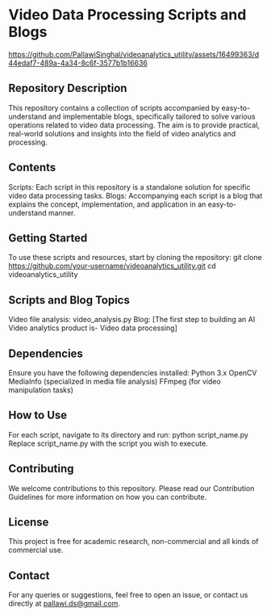 # Video Data Processing Scripts and Blogs
https://github.com/PallawiSinghal/videoanalytics_utility/assets/16499363/d44edaf7-489a-4a34-8c6f-3577b1b16636
## Repository Description
This repository contains a collection of scripts accompanied by easy-to-understand and implementable blogs, specifically tailored to solve various operations related to video data processing. The aim is to provide practical, real-world solutions and insights into the field of video analytics and processing.
## Contents
Scripts: Each script in this repository is a standalone solution for specific video data processing tasks.
Blogs: Accompanying each script is a blog that explains the concept, implementation, and application in an easy-to-understand manner.
## Getting Started
To use these scripts and resources, start by cloning the repository:
git clone https://github.com/your-username/videoanalytics_utility.git
cd videoanalytics_utility
## Scripts and Blog Topics
Video file analysis: video_analysis.py
Blog: [The first step to building an AI Video analytics product is- Video data processing]
## Dependencies
Ensure you have the following dependencies installed:
Python 3.x
OpenCV
MediaInfo (specialized in media file analysis)
FFmpeg (for video manipulation tasks)
## How to Use
For each script, navigate to its directory and run:
python script_name.py
Replace script_name.py with the script you wish to execute.
## Contributing
We welcome contributions to this repository. Please read our Contribution Guidelines for more information on how you can contribute.
## License
This project is free for academic research, non-commercial and all kinds of commercial use.
## Contact
For any queries or suggestions, feel free to open an issue, or contact us directly at pallawi.ds@gmail.com.







